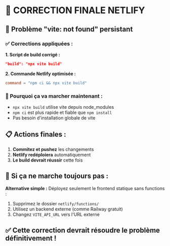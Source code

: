 # 🔧 CORRECTION FINALE NETLIFY

## 🚨 Problème "vite: not found" persistant

### ✅ Corrections appliquées :

**1. Script de build corrigé :**
```json
"build": "npx vite build"
```

**2. Commande Netlify optimisée :**
```toml
command = "npm ci && npx vite build"
```

### 🚀 Pourquoi ça va marcher maintenant :

- `npx vite build` utilise vite depuis node_modules
- `npm ci` est plus rapide et fiable que `npm install`
- Pas besoin d'installation globale de vite

## 📋 Actions finales :

1. **Commitez et pushez** les changements
2. **Netlify redéploiera** automatiquement
3. **Le build devrait réussir** cette fois

## 🎯 Si ça ne marche toujours pas :

**Alternative simple :** Déployez seulement le frontend statique sans functions :

1. Supprimez le dossier `netlify/functions/`
2. Utilisez un backend externe (comme Railway gratuit)
3. Changez `VITE_API_URL` vers l'URL externe

## ✅ Cette correction devrait résoudre le problème définitivement !